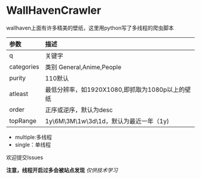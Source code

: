 # WallHavenCrawler
wallhaven上面有许多精美的壁纸，这里用python写了多线程的爬虫脚本

| 参数     | 描述                                            |
| :--------- | :---------------------------------------------- |
| q          | 关键字                                          |
| categories | 类别 General,Anime,People                       |
| purity     | 110默认                                         |              
| atleast    | 最低分辨率，如1920X1080,即抓取为1080p以上的壁纸 |
| order      | 正序或逆序，默认为desc                          |
| topRange   | 1y\6M\3M\1w\3d\1d，默认为最近一年（1y)          |
- multiple:多线程
- single：单线程

欢迎提交Issues

**注意，线程开启过多会被站点发现**
*仅供技术学习*
